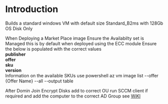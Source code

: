 # Introduction 
Builds a standard windows VM with default size Standard_B2ms with 128Gb OS Disk Only

When Deploying a Market Place image
Ensure the Availabilty set is Managed this is by default when deployed using the ECC module
Ensure the below is populated with the correct values<br>
**publisher**<br>
**offer**<br>
**sku**<br>
**version**<br>
Information on the available SKUs use powershell
az vm image list --offer {Offer Name} --all --output table

After Domin Join Encrypt Disks add to correct OU run SCCM client if required and add the computer to the correct AD Group see [WiKI](https://dev.azure.com/Essex-County-Council/Production%20Terraform%20Modules/_wiki/wikis/Production-Terraform-Modules.wiki/9/Terraform-Modules)